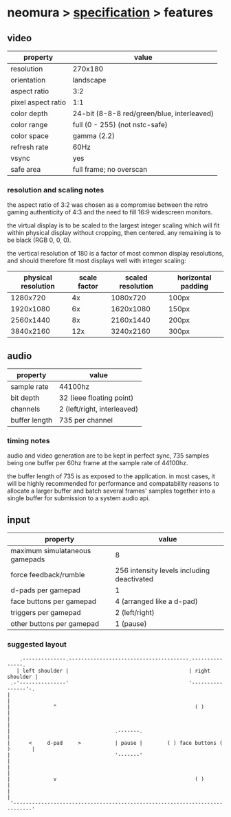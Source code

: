 # neomura > [specification](./readme.md) > features

## video

| property           | value                                      |
| ------------------ | ------------------------------------------ |
| resolution         | 270x180                                    |
| orientation        | landscape                                  |
| aspect ratio       | 3:2                                        |
| pixel aspect ratio | 1:1                                        |
| color depth        | 24-bit (8-8-8 red/green/blue, interleaved) |
| color range        | full (0 - 255) (not nstc-safe)             |
| color space        | gamma (2.2)                                |
| refresh rate       | 60Hz                                       |
| vsync              | yes                                        |
| safe area          | full frame; no overscan                    |

### resolution and scaling notes

the aspect ratio of 3:2 was chosen as a compromise between the retro gaming
authenticity of 4:3 and the need to fill 16:9 widescreen monitors.

the virtual display is to be scaled to the largest integer scaling which will
fit within physical display without cropping, then centered.  any remaining is
to be black (RGB 0, 0, 0).

the vertical resolution of 180 is a factor of most common display resolutions,
and should therefore fit most displays well with integer scaling:

| physical resolution | scale factor | scaled resolution | horizontal padding |
| ------------------- | ------------ | ----------------- | ------------------ |
| 1280x720            | 4x           | 1080x720          | 100px              |
| 1920x1080           | 6x           | 1620x1080         | 150px              |
| 2560x1440           | 8x           | 2160x1440         | 200px              |
| 3840x2160           | 12x          | 3240x2160         | 300px              |

## audio

| property      | value                       |
| ------------- | --------------------------- |
| sample rate   | 44100hz                     |
| bit depth     | 32 (ieee floating point)    |
| channels      | 2 (left/right, interleaved) |
| buffer length | 735 per channel             |

### timing notes

audio and video generation are to be kept in perfect sync, 735 samples being one
buffer per 60hz frame at the sample rate of 44100hz.

the buffer length of 735 is as exposed to the application.  in most cases, it
will be highly recommended for performance and compatability reasons to allocate
a larger buffer and batch several frames' samples together into a single buffer
for submission to a system audio api.

## input

| property                       | value                                      |
| ------------------------------ | ------------------------------------------ |
| maximum simulataneous gamepads | 8                                          |
| force feedback/rumble          | 256 intensity levels including deactivated |
| d-pads per gamepad             | 1                                          |
| face buttons per gamepad       | 4 (arranged like a d-pad)                  |
| triggers per gamepad           | 2 (left/right)                             |
| other buttons per gamepad      | 1 (pause)                                  |

### suggested layout

```
    .--------------.---------------------------------------.---------------.
   | left shoulder |                                       | right shoulder |
 .-'---------------'                                       '----------------'-.
|                                                                              |
|              ^                                             ( )               |
|                                                                              |
|                                  .-------.                                   |
|      <     d-pad     >           | pause |        ( ) face buttons ( )       |
|                                  '-------'                                   |
|                                                                              |
|              v                                             ( )               |
|                                                                              |
 '----------------------------------------------------------------------------'
```
